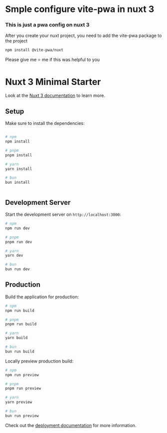 # Smple configure vite-pwa in nuxt 3 

### This is just a pwa config on nuxt 3

After you create your nuxt project, you need to add the vite-pwa package to the project

```npm install @vite-pwa/nuxt```

Please give me ⭐️ me if this was helpful to you


# Nuxt 3 Minimal Starter

Look at the [Nuxt 3 documentation](https://nuxt.com/docs/getting-started/introduction) to learn more.

## Setup

Make sure to install the dependencies:

```bash

# npm
npm install

# pnpm
pnpm install

# yarn
yarn install

# bun
bun install



```

## Development Server

Start the development server on `http://localhost:3000`:

```bash
# npm
npm run dev

# pnpm
pnpm run dev

# yarn
yarn dev

# bun
bun run dev
```

## Production

Build the application for production:

```bash
# npm
npm run build

# pnpm
pnpm run build

# yarn
yarn build

# bun
bun run build
```

Locally preview production build:

```bash
# npm
npm run preview

# pnpm
pnpm run preview

# yarn
yarn preview

# bun
bun run preview
```

Check out the [deployment documentation](https://nuxt.com/docs/getting-started/deployment) for more information.
